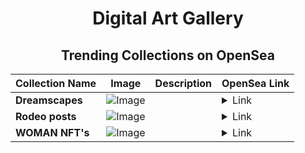 <div align="center">

# Digital Art Gallery

## Trending Collections on OpenSea

| Collection Name                       | Image                                                                                     | Description                       | OpenSea Link                                                                                          |
|---------------------------------------|-------------------------------------------------------------------------------------------|-----------------------------------|--------------------------------------------------------------------------------------------------------|
| **Dreamscapes** | ![Image](https://i.seadn.io/s/raw/files/ba26e26fc4e0dadb1a885cdd33de4b6a.png?w=500&auto=format?w=200&auto=format) |  | <details><summary>Link</summary>[Dreamscapes](https://opensea.io/collection/dreamscapes-241)</details> |
| **Rodeo posts** | ![Image](https://i.seadn.io/s/raw/files/240ddeecae4a85e59f6f88886d7f42d4.png?w=500&auto=format?w=200&auto=format) |  | <details><summary>Link</summary>[Rodeo posts](https://opensea.io/collection/rodeo-posts-143)</details> |
| **WOMAN NFT's** | ![Image](https://i.seadn.io/s/raw/files/1f70c801866eb12e69b6fe33fa07ebb5.jpg?w=500&auto=format?w=200&auto=format) |  | <details><summary>Link</summary>[WOMAN NFT's](https://opensea.io/collection/woman-nft-s)</details> |

</div>